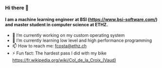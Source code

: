 ### Hi there 👋 

#### I am a machine learning engineer at BSI (https://www.bsi-software.com/) and master student in computer science at ETHZ.

- 🔭 I’m currently working on my custom operating system
- 🌱 I’m currently learning low level and high performance programming
- 📫 How to reach me: fcosta@ethz.ch
- ⚡ Fun fact: The hardest pass I did with my bike https://fr.wikipedia.org/wiki/Col_de_la_Croix_(Vaud)

